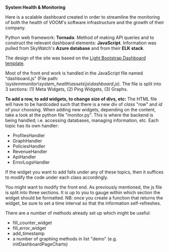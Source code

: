 **System Health & Monitoring**

Here is a scalable dashboard created in order to streamline the monitoring of both the health of VOOM's software
infrastructure and the growth of their company.

Python web framework: **Tornado**.
Method of making API queries and to construct the relevant dashboard elements: **JavaScript**.
Information was pulled from SkyWatch's **Azure database** and from their **ELK stack**.

The design of the site was based on the [Light Bootstrap Dashboard template](https://demos.creative-tim.com/light-bootstrap-dashboard/).


Most of the front end work is handled in the JavaScript file named "dashboard.js" (File path:
_\systemmonitor\system_health\assets\js\dashboard.js_).
The file is split into 3 sections:
(1) Meta Widgets,
(2) Ping Widgets,
(3) Graphs.

**To add a row, to add widgets, to change size of divs, etc:**
The HTML file will have to be hardcoded such that there is a new div of _class_ "row" and _id_ of your choosing.
When adding new widgets, depending on the content, take a look at the python file "monitor.py".
This is where the backend is being handled; i.e. accessing databases, managing information, etc.
Each topic has its own handler:
- ProfilesHandler
- GraphHandler
- PoliciesHandler
- RevenueHandler
- ApiHandler
- ErrorLogsHandler

If the widget you want to add falls under any of these topics, then it suffices to modify the code under each class
accordingly.

You might want to modify the front end. As previously mentioned, the js file is split into three sections. It is
up to you to gauge within which section the widget should be formatted. NB: once you create a function that returns the
widget, be sure to set a time interval so that the information self-refreshes.

There are a number of methods already set up which might be useful:

- fill_counter_widget
- fill_error_widget
- add_timestamp
- a number of graphing methods in list "demo" (e.g. initDashboardPageCharts)







